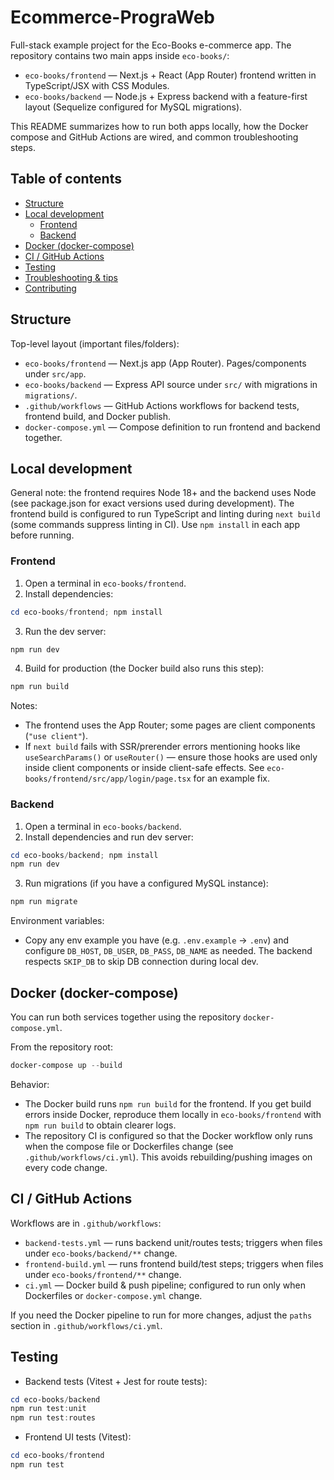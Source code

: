 # Ecommerce-PrograWeb

Full-stack example project for the Eco-Books e-commerce app. The repository contains two main apps inside `eco-books/`:

- `eco-books/frontend` — Next.js + React (App Router) frontend written in TypeScript/JSX with CSS Modules.
- `eco-books/backend` — Node.js + Express backend with a feature-first layout (Sequelize configured for MySQL migrations).

This README summarizes how to run both apps locally, how the Docker compose and GitHub Actions are wired, and common troubleshooting steps.

## Table of contents

- [Structure](#structure)
- [Local development](#local-development)
  - [Frontend](#frontend)
  - [Backend](#backend)
- [Docker (docker-compose)](#docker-docker-compose)
- [CI / GitHub Actions](#ci--github-actions)
- [Testing](#testing)
- [Troubleshooting & tips](#troubleshooting--tips)
- [Contributing](#contributing)

## Structure

Top-level layout (important files/folders):

- `eco-books/frontend` — Next.js app (App Router). Pages/components under `src/app`.
- `eco-books/backend` — Express API source under `src/` with migrations in `migrations/`.
- `.github/workflows` — GitHub Actions workflows for backend tests, frontend build, and Docker publish.
- `docker-compose.yml` — Compose definition to run frontend and backend together.

## Local development

General note: the frontend requires Node 18+ and the backend uses Node (see package.json for exact versions used during development). The frontend build is configured to run TypeScript and linting during `next build` (some commands suppress linting in CI). Use `npm install` in each app before running.

### Frontend

1. Open a terminal in `eco-books/frontend`.
2. Install dependencies:

```powershell
cd eco-books/frontend; npm install
```

3. Run the dev server:

```powershell
npm run dev
```

4. Build for production (the Docker build also runs this step):

```powershell
npm run build
```

Notes:
- The frontend uses the App Router; some pages are client components (`"use client"`).
- If `next build` fails with SSR/prerender errors mentioning hooks like `useSearchParams()` or `useRouter()` — ensure those hooks are used only inside client components or inside client-safe effects. See `eco-books/frontend/src/app/login/page.tsx` for an example fix.

### Backend

1. Open a terminal in `eco-books/backend`.
2. Install dependencies and run dev server:

```powershell
cd eco-books/backend; npm install
npm run dev
```

3. Run migrations (if you have a configured MySQL instance):

```powershell
npm run migrate
```

Environment variables:
- Copy any env example you have (e.g. `.env.example` → `.env`) and configure `DB_HOST`, `DB_USER`, `DB_PASS`, `DB_NAME` as needed. The backend respects `SKIP_DB` to skip DB connection during local dev.

## Docker (docker-compose)

You can run both services together using the repository `docker-compose.yml`.

From the repository root:

```powershell
docker-compose up --build
```

Behavior:
- The Docker build runs `npm run build` for the frontend. If you get build errors inside Docker, reproduce them locally in `eco-books/frontend` with `npm run build` to obtain clearer logs.
- The repository CI is configured so that the Docker workflow only runs when the compose file or Dockerfiles change (see `.github/workflows/ci.yml`). This avoids rebuilding/pushing images on every code change.

## CI / GitHub Actions

Workflows are in `.github/workflows`:

- `backend-tests.yml` — runs backend unit/routes tests; triggers when files under `eco-books/backend/**` change.
- `frontend-build.yml` — runs frontend build/test steps; triggers when files under `eco-books/frontend/**` change.
- `ci.yml` — Docker build & push pipeline; configured to run only when Dockerfiles or `docker-compose.yml` change.

If you need the Docker pipeline to run for more changes, adjust the `paths` section in `.github/workflows/ci.yml`.

## Testing

- Backend tests (Vitest + Jest for route tests):

```powershell
cd eco-books/backend
npm run test:unit
npm run test:routes
```

- Frontend UI tests (Vitest):

```powershell
cd eco-books/frontend
npm run test
```
